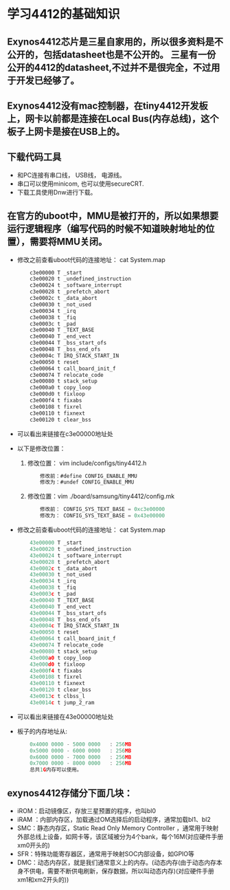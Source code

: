 # 学习4412的基础知识

## Exynos4412芯片是三星自家用的，所以很多资料是不公开的，包括datasheet也是不公开的。 三星有一份公开的4412的datasheet,不过并不是很完全，不过用于开发已经够了。

## Exynos4412没有mac控制器，在tiny4412开发板上，网卡以前都是连接在Local Bus(内存总线)，这个板子上网卡是接在USB上的。

## 下载代码工具

* 和PC连接有串口线， USB线， 电源线。
* 串口可以使用minicom, 也可以使用secureCRT.
* 下载工具使用Dnw进行下载。

## 在官方的uboot中，MMU是被打开的，所以如果想要运行逻辑程序（编写代码的时候不知道映射地址的位置），需要将MMU关闭。

* 修改之前查看uboot代码的连接地址： cat System.map
    ```C
        c3e00000 T _start
        c3e00020 t _undefined_instruction
        c3e00024 t _software_interrupt
        c3e00028 t _prefetch_abort
        c3e0002c t _data_abort
        c3e00030 t _not_used
        c3e00034 t _irq
        c3e00038 t _fiq
        c3e0003c t _pad
        c3e00040 T _TEXT_BASE
        c3e00040 T _end_vect
        c3e00044 T _bss_start_ofs
        c3e00048 T _bss_end_ofs
        c3e0004c T IRQ_STACK_START_IN
        c3e00050 t reset
        c3e00064 t call_board_init_f
        c3e00074 T relocate_code
        c3e00080 t stack_setup
        c3e000a0 t copy_loop
        c3e000d0 t fixloop
        c3e000f4 t fixabs
        c3e00108 t fixrel
        c3e00110 t fixnext
        c3e00120 t clear_bss
    ```
* 可以看出来链接在c3e00000地址处
* 以下是修改位置：
    1. 修改位置： vim include/configs/tiny4412.h
        ```C
            修改前：#define CONFIG_ENABLE_MMU
            修改为：#undef CONFIG_ENABLE_MMU
        ```
    1. 修改位置：vim ./board/samsung/tiny4412/config.mk
        ```C
            修改前： CONFIG_SYS_TEXT_BASE = 0xc3e00000
            修改为： CONFIG_SYS_TEXT_BASE = 0x43e00000
        ````
* 修改之前查看uboot代码的连接地址： cat System.map
    ```C
        43e00000 T _start
        43e00020 t _undefined_instruction
        43e00024 t _software_interrupt
        43e00028 t _prefetch_abort
        43e0002c t _data_abort
        43e00030 t _not_used
        43e00034 t _irq
        43e00038 t _fiq
        43e0003c t _pad
        43e00040 T _TEXT_BASE
        43e00040 T _end_vect
        43e00044 T _bss_start_ofs
        43e00048 T _bss_end_ofs
        43e0004c T IRQ_STACK_START_IN
        43e00050 t reset
        43e00064 t call_board_init_f
        43e00074 T relocate_code
        43e00080 t stack_setup
        43e000a0 t copy_loop
        43e000d0 t fixloop
        43e000f4 t fixabs
        43e00108 t fixrel
        43e00110 t fixnext
        43e00120 t clear_bss
        43e0013c t clbss_l
        43e0014c t jump_2_ram
    ```
* 可以看出来链接在43e00000地址处

* 板子的内存地址从:
    ```C
        0x4000 0000 - 5000 0000   : 256MB
        0x5000 0000 - 6000 0000   : 256MB
        0x6000 0000 - 7000 0000   : 256MB
        0x7000 0000 - 8000 0000   : 256MB
        总共1G内存可以使用。
    ```

## exynos4412存储分下面几块：

* iROM：启动镜像区，存放三星预置的程序，也叫bl0
* iRAM ：内部内存区，加载通过OM选择后的启动程序，通常加载bl1、bl2
* SMC：静态内存区，Static Read Only Memory Controller ，通常用于映射外部总线上设备，如网卡等，该区域被分为4个bank，每个16M(对应硬件手册xm0开头的)
* SFR：特殊功能寄存器区，通常用于映射SOC内部设备，如GPIO等
* DMC：动态内存区，就是我们通常意义上的内存。(动态内存(由于动态内存本身不供电，需要不断供电刷新，保存数据，所以叫动态内存)(对应硬件手册xm1和xm2开头的))
